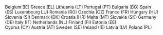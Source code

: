 Belgium BE)
Greece (EL)
Lithuania (LT)
Portugal (PT)
Bulgaria (BG)
Spain (ES)
Luxembourg LU)
Romania (RO)
Czechia (CZ)
France (FR)
Hungary (HU)
Slovenia (SI)
Denmark (DK) 
Croatia (HR)
Malta (MT)
Slovakia (SK)
Germany (DE)
Italy (IT)
Netherlands (NL)
Finland (FI)
Estonia (EE)   
Cyprus (CY)
Austria (AT)
Sweden (SE)
Ireland (IE)
Latvia (LV)
Poland (PL)